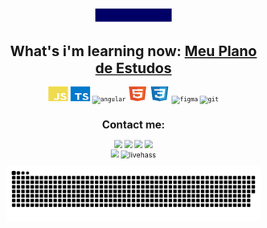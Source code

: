 </div>
<div align="center""><br>
<p align="center"><img width="30%" href="https://github.com/livehass" target="_blank" src="https://raw.githubusercontent.com/livehass/files/master/livehass.gif" alt="Hello World gif" /></p>
 <h1>What's i'm learning now: <a href="https://github.com/livehass/Guia-estudos-front-end"> Meu Plano de Estudos<a/></h1>
 
 <code><img alt="js" height="30" width="40" src="https://raw.githubusercontent.com/devicons/devicon/master/icons/javascript/javascript-plain.svg"></code>
 <code><img alt="ts" height="30" width="40" src="https://raw.githubusercontent.com/devicons/devicon/master/icons/typescript/typescript-plain.svg"></code>
 <code><img alt="angular" height="30" width="40" src="https://cdn.jsdelivr.net/gh/devicons/devicon/icons/angularjs/angularjs-original.svg"></code>
 <code><img alt="html" height="30" width="40" src="https://raw.githubusercontent.com/devicons/devicon/master/icons/html5/html5-original.svg"></code>
 <code><img alt="CSS" height="30" width="40" src="https://raw.githubusercontent.com/devicons/devicon/master/icons/css3/css3-original.svg"></code>
 <code><img alt="figma" height="30" width="40" src="https://cdn.jsdelivr.net/gh/devicons/devicon/icons/figma/figma-original.svg"></code>
 <code><img alt="git" height="30" width="40" src="https://cdn.jsdelivr.net/gh/devicons/devicon/icons/git/git-original.svg"></code>
</div>
                      
<div align="center"> 
   <h2> Contact me: </h2>
<a href="https://www.linkedin.com/in/jorge-felipe-silva-26b29b11a/" target="_blank"><img src="https://img.shields.io/badge/-LinkedIn-%230077B5?style=for-the-badge&logo=linkedin&logoColor=black" target="_blank"></a> 
  <a href="mailto:Silva.felipe12@hotmail.com"><img src="https://img.shields.io/badge/Microsoft_Outlook-0078D4?style=for-the-badge&logo=microsoft-outlook&logoColor=black" target="_blank"></a>
  <a href="https://www.instagram.com/felipe.siper/" target="_blank"><img src="https://img.shields.io/badge/-Instagram-%23E4405F?style=for-the-badge&logo=instagram&logoColor=black" target="_blank"></a>
 	<a href="https://www.twitch.tv/sieuus" target="_blank"><img src="https://img.shields.io/badge/Twitch-9146FF?style=for-the-badge&logo=twitch&logoColor=black" target="_blank"></a>

</div>
<div align="center">
<a href="https://github.com/livehass?tab=repositories" target="_blank"><img src="https://img.shields.io/badge/Meus-projetos-green" target="_blank"></a>
<img src="https://komarev.com/ghpvc/?username=livehass&label=Profile%20views&color=0e75b6&style=flat" alt="livehass"> </a></p>
                                                                                                                  
 ![snake svg](https://github.com/livehass/livehass/blob/output/github-contribution-grid-snake-dark.svg)                                                                                                                   
</div>








